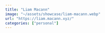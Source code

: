 ```yaml
---
title: "Liam Macann"
image: "~/assets/showcase/liam-macann.webp"
url: "https://liam.macann.xyz/"
categories: ["personal"]
---
```

